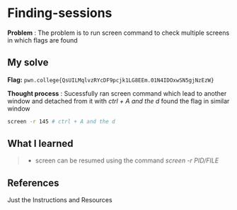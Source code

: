 
# Finding-sessions
**Problem** : The problem is to run screen command to check multiple screens in which flags are found
## My solve

**Flag:** `pwn.college{QsUILMqlvzRYcDF9pcjk1LG8EEm.01N4IDOxwSN5gjNzEzW}`

**Thought process** :  Sucessfully ran screen command which lead to another window and detached from it with *ctrl + A and the d*
found the flag in similar window


```bash
screen -r 145 # ctrl + A and the d

 ```


## What I learned
> * screen can be resumed using the command *screen -r PID/FILE* 
## References 
Just the Instructions and Resources





